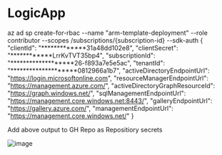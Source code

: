 # LogicApp
az ad sp create-for-rbac --name "arm-template-deployment" --role contributor --scopes /subscriptions/{subscription-id} --sdk-auth
{
  "clientId": "*************31a48dd102e8",
  "clientSecret": "************LrrKvTVT35bp4",
  "subscriptionId": "*******************26-f893a7e5e5ac",
  "tenantId": "********************0812966a1b7",
  "activeDirectoryEndpointUrl": "https://login.microsoftonline.com",
  "resourceManagerEndpointUrl": "https://management.azure.com/",
  "activeDirectoryGraphResourceId": "https://graph.windows.net/",
  "sqlManagementEndpointUrl": "https://management.core.windows.net:8443/",
  "galleryEndpointUrl": "https://gallery.azure.com/",
  "managementEndpointUrl": "https://management.core.windows.net/"
}

Add above output to GH Repo as Repositiory secrets

![image](https://user-images.githubusercontent.com/66653353/211693725-406cbf0a-a937-4075-affb-a881cd00be17.png)


